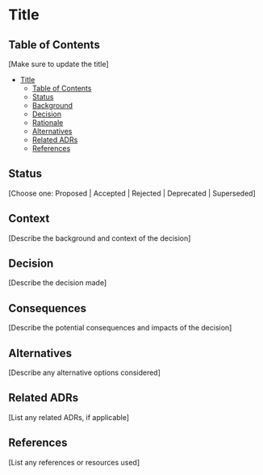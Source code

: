 # Title

## Table of Contents
[Make sure to update the title]

- [Title](#title)
  - [Table of Contents](#table-of-contents)
  - [Status](#status)
  - [Background](#background)
  - [Decision](#decision)
  - [Rationale](#rationale)
  - [Alternatives](#alternatives)
  - [Related ADRs](#related-adrs)
  - [References](#references)

## Status
[Choose one: Proposed | Accepted | Rejected | Deprecated | Superseded]

## Context
[Describe the background and context of the decision]

## Decision
[Describe the decision made]

## Consequences
[Describe the potential consequences and impacts of the decision]

## Alternatives
[Describe any alternative options considered]

## Related ADRs
[List any related ADRs, if applicable]

## References
[List any references or resources used]